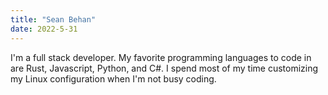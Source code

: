 ```yaml
---
title: "Sean Behan"
date: 2022-5-31
---
```


I'm a full stack developer. My favorite programming languages to code in are
Rust, Javascript, Python, and C#. I spend most of my time customizing my Linux
configuration when I'm not busy coding.
